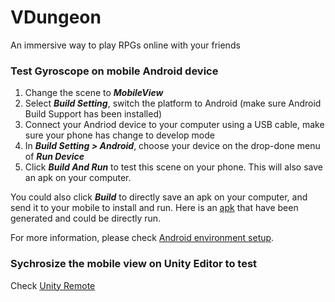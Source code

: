 # VDungeon
An immersive way to play RPGs online with your friends 

### Test Gyroscope on mobile Android device

1. Change the scene to ***MobileView***
2. Select ***Build Setting***, switch the platform to Android (make sure Android Build Support has been installed)
3. Connect your Andriod device to your computer using a USB cable, make sure your phone has change to develop mode
4. In ***Build Setting > Android***, choose your device on the drop-done menu of ***Run Device***
5. Click ***Build And Run*** to test this scene on your phone. This will also save an apk on your computer.

You could also click ***Build*** to directly save an apk on your computer, and send it to your mobile to install and run. Here is an [apk](https://drive.google.com/file/d/165wnzIi1u_5Lrr9eO59EoHXFHgNPnhS8/view?usp=sharing) that have been generated and could be directly run.

For more information, please check [Android environment setup](https://docs.unity3d.com/Manual/android-sdksetup.html).

### Sychrosize the mobile view on Unity Editor to test
Check [Unity Remote](https://docs.unity3d.com/Manual/UnityRemote5.html)